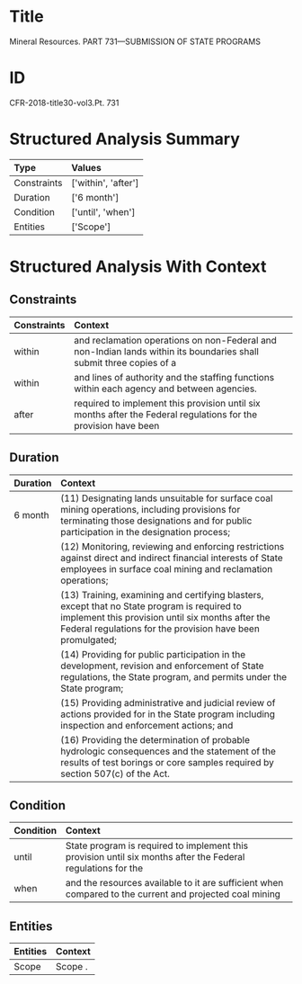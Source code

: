 # Title

 Mineral Resources. PART 731—SUBMISSION OF STATE PROGRAMS


# ID

 CFR-2018-title30-vol3.Pt. 731


# Structured Analysis Summary

| Type        | Values              |
|:------------|:--------------------|
| Constraints | ['within', 'after'] |
| Duration    | ['6 month']         |
| Condition   | ['until', 'when']   |
| Entities    | ['Scope']           |


# Structured Analysis With Context

 


## Constraints

| Constraints   | Context                                                                                                             |
|:--------------|:--------------------------------------------------------------------------------------------------------------------|
| within        | and reclamation operations on non-Federal and non-Indian lands within its boundaries shall submit three copies of a |
| within        | and lines of authority and the staffing functions within  each agency and between agencies.                         |
| after         | required to implement this provision until six months after the Federal regulations for the provision have been     |


## Duration

| Duration   | Context                                                                                                                                                                                                                    |
|:-----------|:---------------------------------------------------------------------------------------------------------------------------------------------------------------------------------------------------------------------------|
| 6 month    | (11) Designating lands unsuitable for surface coal mining operations, including provisions for terminating those designations and for public participation in the designation process;                                     |
|            |             (12) Monitoring, reviewing and enforcing restrictions against direct and indirect financial interests of State employees in surface coal mining and reclamation operations;                                    |
|            |             (13) Training, examining and certifying blasters, except that no State program is required to implement this provision until six months after the Federal regulations for the provision have been promulgated; |
|            |             (14) Providing for public participation in the development, revision and enforcement of State regulations, the State program, and permits under the State program;                                             |
|            |             (15) Providing administrative and judicial review of actions provided for in the State program including inspection and enforcement actions; and                                                               |
|            |             (16) Providing the determination of probable hydrologic consequences and the statement of the results of test borings or core samples required by section 507(c) of the Act.                                   |


## Condition

| Condition   | Context                                                                                                      |
|:------------|:-------------------------------------------------------------------------------------------------------------|
| until       | State program is required to implement this provision until six months after the Federal regulations for the |
| when        | and the resources available to it are sufficient when compared to the current and projected coal mining      |


## Entities

| Entities   | Context   |
|:-----------|:----------|
| Scope      | Scope .   |


